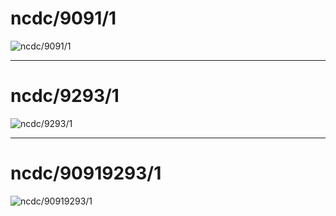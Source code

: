 
# ncdc/9091/1

![ncdc/9091/1](https://github.com/illinoistech-itm/mvishwakarma/blob/master/ITMD-521/Week-04/images/9091.JPG)

------------------

# ncdc/9293/1

![ncdc/9293/1](https://github.com/illinoistech-itm/mvishwakarma/blob/master/ITMD-521/Week-04/images/9293.JPG)

---------------------------

# ncdc/90919293/1

![ncdc/90919293/1](https://github.com/illinoistech-itm/mvishwakarma/blob/master/ITMD-521/Week-04/images/90919293.JPG)

